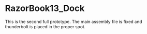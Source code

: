 # RazorBook13_Dock

This is the second full prototype. The main assembly file is fixed and thunderbolt is placed in the proper spot.